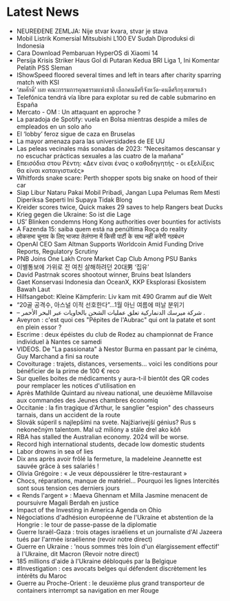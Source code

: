 # Latest News
-  NEUREĐENE ZEMLJA: Nije stvar kvara, stvar je stava
-  Mobil Listrik Komersial Mitsubishi L100 EV Sudah Diproduksi di Indonesia
-  Cara Download Pembaruan HyperOS di Xiaomi 14
-  Persija Krisis Striker Haus Gol di Putaran Kedua BRI Liga 1, Ini Komentar Pelatih PSS Sleman
-  IShowSpeed floored several times and left in tears after charity sparring match with KSI
-  ‘สมศักดิ์’ เผย คณะกรรมการคุณธรรมแห่งชาติ เลือกคนดีศรีจังหวัด-คนดีศรีกรุงเทพฯแล้ว
-  Telefónica tendrá vía libre para explotar su red de cable submarino en España
-  Mercato - OM : Un attaquant en approche ?
-  La paradoja de Spotify: vuela en Bolsa mientras despide a miles de empleados en un solo año
-  El ‘lobby’ feroz sigue de caza en Bruselas
-  La mayor amenaza para las universidades de EE UU
-  Las peleas vecinales más sonadas de 2023: “Necesitamos descansar y no escuchar prácticas sexuales a las cuatro de la mañana”
-  Επεισόδια στου Ρέντη: «Δεν είναι ένας ο καθοδηγητής - οι εξελίξεις θα είναι καταιγιστικές»
-  Whitfords snake scare: Perth shopper spots big snake on hood of their car
-  Siap Libur Nataru Pakai Mobil Pribadi, Jangan Lupa Pelumas Rem Mesti Diperiksa Seperti Ini Supaya Tidak Blong
-  Kreider scores twice, Quick makes 29 saves to help Rangers beat Ducks
-  Krieg gegen die Ukraine: So ist die Lage
-  US’ Blinken condemns Hong Kong authorities over bounties for activists
-  A Fazenda 15: saiba quem está na penúltima Roça do reality
-  लोकसभा चुनाव के लिए भाजपा तेलंगाना में किसी पार्टी के साथ नहीं करेगी गठबंधन
-  OpenAI CEO Sam Altman Supports Worldcoin Amid Funding Drive Reports, Regulatory Scrutiny
-  PNB Joins One Lakh Crore Market Cap Club Among PSU Banks
-  이별통보에 가위로 전 여친 살해하려던 20대男 ‘집유’
-  David Pastrnak scores shootout winner, Bruins beat Islanders
-  Gaet Konservasi Indonesia dan OceanX, KKP Eksplorasi Ekosistem Bawah Laut
-  Hilfsangebot: Kleine Kämpferin: Liv kam mit 490 Gramm auf die Welt
-  “20골 공격수, 아스널 이적 선호한다”…1월 아닌 여름에 떠날 분위기
-  – شركة ميرسك الدنماركية تعلق عمليات الشحن بالحاويات عبر البحر الأحمر .
-  Aveyron : c'est quoi ces "Pépites de l'Aubrac" qui ont la patate et sont en plein essor ?
-  Escrime : deux épéistes du club de Rodez au championnat de France individuel à Nantes ce samedi
-  VIDEOS. De "La passionata" à Nestor Burma en passant par le cinéma, Guy Marchand a fini sa route
-  Covoiturage : trajets, distances, versements... voici les conditions pour bénéficier de la prime de 100 € reco
-  Sur quelles boites de médicaments y aura-t-il bientôt des QR codes pour remplacer les notices d'utilisation en
-  Après Mathilde Quintard au niveau national, une deuxième Millavoise aux commandes des Jeunes chambres économiq
-  Occitanie : la fin tragique d'Arthur, le sanglier "espion" des chasseurs tarnais, dans un accident de la route
-  Slovák súperil s najlepšími na svete. Najžiarivejší génius? Rus s nekonečným talentom. Mal už milióny a stále drel ako kôň
-  RBA has stalled the Australian economy. 2024 will be worse.
-  Record high international students, decade low domestic students
-  Labor drowns in sea of lies
-  Dix ans après avoir frôlé la fermeture, la madeleine Jeannette est sauvée grâce à ses salariés !
-  Olivia Grégoire : « Je veux dépoussiérer le titre-restaurant »
-  Chocs, réparations, manque de matériel… Pourquoi les lignes Intercités sont sous tension ces derniers jours
-  « Rends l'argent » : Maeva Ghennam et Milla Jasmine menacent de poursuivre Magali Berdah en justice
-  Impact of the Investing in America Agenda on Ohio
-  Négociations d'adhésion européenne de l'Ukraine et abstention de la Hongrie : le tour de passe-passe de la diplomatie
-  Guerre Israël-Gaza : trois otages israéliens et un journaliste d'Al Jazeera tués par l'armée israélienne (revoir notre direct)
-  Guerre en Ukraine : 'nous sommes très loin d'un élargissement effectif' à l'Ukraine, dit Macron (Revoir notre direct)
-  185 millions d'aide à l'Ukraine débloqués par la Belgique
-  #Investigation : ces avocats belges qui défendent discrètement les intérêts du Maroc
-  Guerre au Proche-Orient : le deuxième plus grand transporteur de containers interrompt sa navigation en mer Rouge
